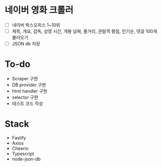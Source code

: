 # 네이버 영화 크롤러

- [ ] 네이버 박스오피스 1~10위
- [ ]  제목, 개요, 감독, 상영 시간, 개봉 날짜, 줄거리, 관람객 평점, 인기순, 댓글 100개 불러오기
- [ ] JSON db 저장

# To-do
- Scraper 구현
- DB provider 구현
- html handler 구현
- selector 구현
- 테스트 코드 작성

# Stack
- Fastify
- Axios
- Cheerio
- Typescript
- node-json-db
